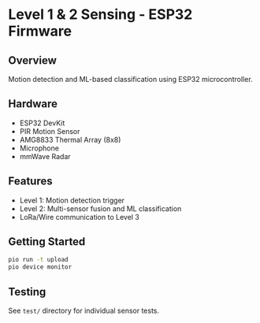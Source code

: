 # Level 1 & 2 Sensing - ESP32 Firmware

## Overview
Motion detection and ML-based classification using ESP32 microcontroller.

## Hardware
- ESP32 DevKit
- PIR Motion Sensor
- AMG8833 Thermal Array (8x8)
- Microphone
- mmWave Radar

## Features
- Level 1: Motion detection trigger
- Level 2: Multi-sensor fusion and ML classification
- LoRa/Wire communication to Level 3

## Getting Started
```bash
pio run -t upload
pio device monitor
```

## Testing
See `test/` directory for individual sensor tests.
